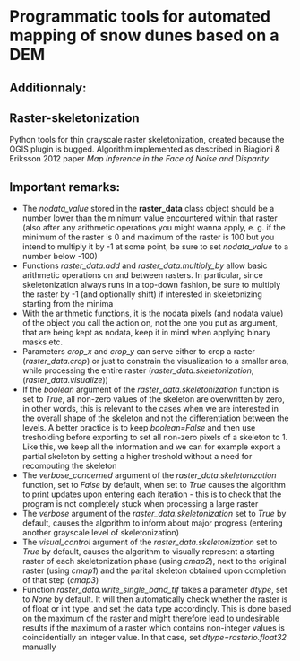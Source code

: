 # Programmatic tools for automated mapping of snow dunes based on a DEM

## Additionnaly:

## Raster-skeletonization
Python tools for thin grayscale raster skeletonization, created because the QGIS plugin is bugged. Algorithm implemented as described in Biagioni & Eriksson 2012 paper *Map Inference in the Face of Noise and Disparity*

## Important remarks:
- The *nodata_value* stored in the **raster_data** class object should be a number lower than the minimum value encountered within that raster (also after any arithmetic operations you might wanna apply, e. g. if the minimum of the raster is 0 and maximum of the raster is 100 but you intend to multiply it by -1 at some point, be sure to set *nodata_value* to a number below -100)
- Functions *raster_data.add* and *raster_data.multiply_by* allow basic arithmetic operations on and between rasters. In particular, since skeletonization always runs in a top-down fashion, be sure to multiply the raster by -1 (and optionally shift) if interested in skeletonizing starting from the minima
- With the arithmetic functions, it is the nodata pixels (and nodata value) of the object you call the action on, not the one you put as argument, that are being kept as nodata, keep it in mind when applying binary masks etc.  
- Parameters *crop_x* and *crop_y* can serve either to crop a raster (*raster_data.crop*) or just to constrain the visualization to a smaller area, while processing the entire raster (*raster_data.skeletonization*, (*raster_data.visualize*))
- If the *boolean* argument of the *raster_data.skeletonization* function is set to *True*, all non-zero values of the skeleton are overwritten by zero, in other words, this is relevant to the cases when we are interested in the overall shape of the skeleton and not the differentiation between the levels. A better practice is to keep *boolean=False* and then use tresholding before exporting to set all non-zero pixels of a skeleton to 1. Like this, we keep all the information and we can for example export a partial skeleton by setting a higher treshold without a need for recomputing the skeleton
- The *verbose_concerned* argument of the *raster_data.skeletonization* function, set to *False* by default, when set to *True* causes the algorithm to print updates upon entering each iteration - this is to check that the program is not completely stuck when processing a large raster
- The *verbose* argument of the *raster_data.skeletonization* set to *True* by default, causes the algorithm to inform about major progress (entering another grayscale level of skeletonization)
- The *visual_control* argument of the *raster_data.skeletonization* set to *True* by default, causes the algorithm to visually represent a starting raster of each skeletonization phase (using *cmap2*), next to the original raster (using *cmap1*) and the parital skeleton obtained upon completion of that step (*cmap3*)
- Function *raster_data.write_single_band_tif* takes a parameter *dtype*, set to *None* by default. It will then automatically check whether the raster is of float or int type, and set the data type accordingly. This is done based on the maximum of the raster and might therefore lead to undesirable results if the maximum of a raster which contains non-integer values is coincidentially an integer value. In that case, set *dtype=rasterio.float32* manually
